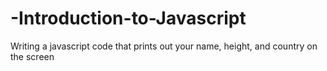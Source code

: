 # -Introduction-to-Javascript
Writing a javascript code that prints out your name, height, and country on the screen
